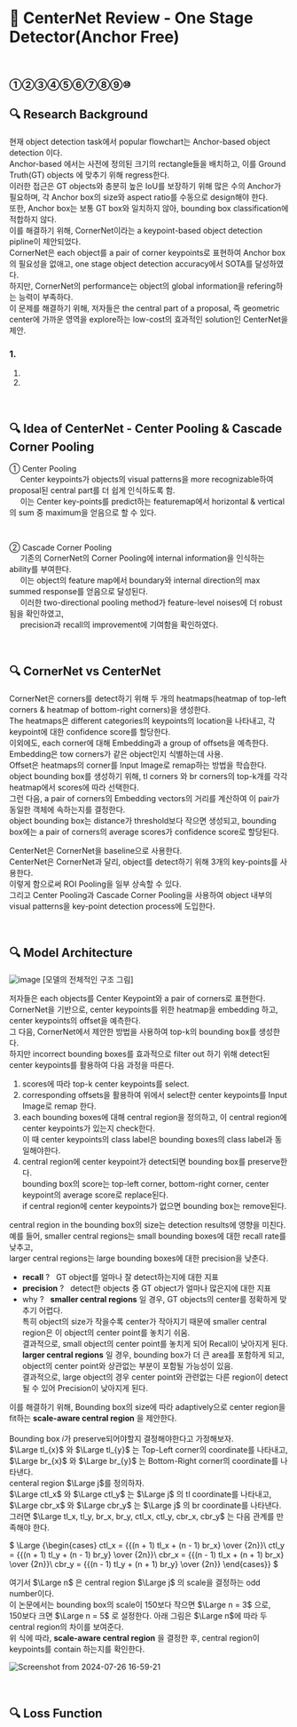 # 📄 CenterNet Review - One Stage Detector(Anchor Free)

<br>

### ①②③④⑤⑥⑦⑧⑨⑩

## 🔍 Research Background
현재 object detection task에서 popular flowchart는 Anchor-based object detection 이다.<br>
Anchor-based 에서는 사전에 정의된 크기의 rectangle들을 배치하고, 이를 Ground Truth(GT) objects 에 맞추기 위해 regress한다.<br>
이러한 접근은 GT objects와 충분히 높은 IoU를 보장하기 위해 많은 수의 Anchor가 필요하며, 각 Anchor box의 size와 aspect ratio를 수동으로 design해야 한다.<br>
또한, Anchor box는 보통 GT box와 일치하지 않아, bounding box classification에 적합하지 않다.<br>
이를 해결하기 위해, CornerNet이라는 a keypoint-based object detection pipline이 제안되었다.<br>
CornerNet은 each object를 a pair of corner keypoints로 표현하여 Anchor box의 필요성을 없애고, one stage object detection accuracy에서 SOTA를 달성하였다.<br>
하지만, CornerNet의 performance는 object의 global information을 refering하는 능력이 부족하다.<br>
이 문제를 해결하기 위해, 저자들은 the central part of a proposal, 즉 geometric center에 가까운 영역을 explore하는 low-cost의 효과적인 solution인 CenterNet을 제안.


### 1.
1. 
2.

<br>

## 🔍 Idea of CenterNet - Center Pooling & Cascade Corner Pooling
① Center Pooling<br>
&nbsp;&nbsp;&nbsp;&nbsp; Center keypoints가 objects의 visual patterns을 more recognizable하여 proposal된 central part를 더 쉽게 인식하도록 함.<br>
&nbsp;&nbsp;&nbsp;&nbsp; 이는 Center key-points를 predict하는 featuremap에서 horizontal & vertical의 sum 중 maximum을 얻음으로 할 수 있다.

<br>

② Cascade Corner Pooling<br>
&nbsp;&nbsp;&nbsp;&nbsp; 기존의 CornerNet의 Corner Pooling에 internal information을 인식하는 ability를 부여한다.<br>
&nbsp;&nbsp;&nbsp;&nbsp; 이는 object의 feature map에서 boundary와 internal direction의 max summed response를 얻음으로 달성된다.<br>
&nbsp;&nbsp;&nbsp;&nbsp; 이러한 two-directional pooling method가 feature-level noises에 더 robust됨을 확인하였고,<br>
&nbsp;&nbsp;&nbsp;&nbsp; precision과 recall의 improvement에 기여함을 확인하였다.

<br>

## 🔍 CornerNet vs CenterNet
CornerNet은 corners를 detect하기 위해 두 개의 heatmaps(heatmap of top-left corners & heatmap of bottom-right corners)을 생성한다.<br>
The heatmaps은 different categories의 keypoints의 location을 나타내고, 각 keypoint에 대한 confidence score를 할당한다.<br>
이외에도, each corner에 대해 Embedding과 a group of offsets을 예측한다.<br>
Embedding은 tow corners가 같은 object인지 식별하는데 사용.<br>
Offset은 heatmaps의 corner를 Input Image로 remap하는 방법을 학습한다.<br>
object bounding box를 생성하기 위해, tl corners 와 br corners의 top-k개를 각각 heatmap에서 scores에 따라 선택한다.<br>
그런 다음, a pair of corners의 Embedding vectors의 거리를 계산하여 이 pair가 동일한 객체에 속하는지를 결정한다.<br>
object bounding box는 distance가 threshold보다 작으면 생성되고, bounding box에는 a pair of corners의 average scores가 confidence score로 할당된다.<br>

CenterNet은 CornerNet을 baseline으로 사용한다.<br>
CenterNet은 CornerNet과 달리, object를 detect하기 위해 3개의 key-points를 사용한다.<br>
이렇게 함으로써 ROI Pooling을 일부 상속할 수 있다.<br>
그리고 Center Pooling과 Cascade Corner Pooling을 사용하여 object 내부의 visual patterns을 key-point detection process에 도입한다.


<br>

## 🔍 Model Architecture
![image](https://github.com/user-attachments/assets/1b31e6de-b72a-437b-98b6-ce4b3abd2a0d)
[모델의 전체적인 구조 그림]

저자들은 each objects를 Center Keypoint와 a pair of corners로 표현한다.<br>
CornerNet을 기반으로, center keypoints를 위한 heatmap을 embedding 하고, center keypoints의 offset을 예측한다.<br>
그 다음, CornerNet에서 제안한 방법을 사용하여 top-k의 bounding box를 생성한다.<br>
하지만 incorrect bounding boxes를 효과적으로 filter out 하기 위해 detect된 center keypoints를 활용하여 다음 과정을 따른다.<br>
1. scores에 따라 top-k center keypoints를 select.
2. corresponding offsets을 활용하여 위에서 select한 center keypoints를 Input Image로 remap 한다.
3. each bounding boxes에 대해 central region을 정의하고, 이 central region에 center keypoints가 있는지 check한다.<br>이 때 center keypoints의 class label은 bounding boxes의 class label과 동일해야한다.
4. central region에 center keypoint가 detect되면 bounding box를 preserve한다.<br>bounding box의 score는 top-left corner, bottom-right corner, center keypoint의 average score로 replace된다.<br>if central region에 center keypoints가 없으면 bounding box는 remove된다.
   
central region in the bounding box의 size는 detection results에 영향을 미친다.<br>
예를 들어, smaller central regions는 small bounding boxes에 대한 recall rate를 낮추고, <br>larger central regions는 large bounding boxes에 대한 precision을 낮춘다.
- __recall__ ? &nbsp; GT object를 얼마나 잘 detect하는지에 대한 지표
- __precision__ ? &nbsp; detect한 objects 중 GT object가 얼마나 많은지에 대한 지표
-  why ? &nbsp; __smaller central regions__ 일 경우, GT objects의 center를 정확하게 맞추기 어렵다. <br>특히 object의 size가 작을수록 center가 작아지기 때문에 smaller central region은 이 object의 center point를 놓치기 쉬움.<br>결과적으로, small object의 center point를 놓치게 되어 Recall이 낮아지게 된다.<br> __larger central regions__ 일 경우, bounding box가 더 큰 area를 포함하게 되고, object의 center point와 상관없는 부분이 포함될 가능성이 있음.<br>결과적으로, large object의 경우 center point와 관련없는 다른 region이 detect될 수 있어 Precision이 낮아지게 된다.

이를 해결하기 위해, Bounding box의 size에 따라 adaptively으로 center region을 fit하는 __scale-aware central region__ 을 제안한다.<br>
<br>
Bounding box $i$가 preserve되어야할지 결정해야한다고 가정해보자.<br>
$\Large tl_{x}$ 와 $\Large tl_{y}$ 는 Top-Left corner의 coordinate를 나타내고, $\Large br_{x}$ 와 $\Large br_{y}$ 는 Bottom-Right corner의 coordinate를 나타낸다.<br>
centeral region $\Large j$를 정의하자.<br>
$\Large ctl_x$ 와 $\Large ctl_y$ 는 $\Large j$ 의 tl coordinate를 나타내고, $\Large cbr_x$ 와 $\Large cbr_y$ 는 $\Large j$ 의 br coordinate를 나타낸다.<br>
그러면 $\Large tl_x, tl_y, br_x, br_y, ctl_x, ctl_y, cbr_x, cbr_y$ 는 다음 관계를 만족해야 한다.


$
\Large {\begin{cases}
     ctl_x = {{(n + 1) tl_x + (n - 1) br_x} \over {2n}}\\
     ctl_y = {{(n + 1) tl_y + (n - 1) br_y} \over {2n}}\\
     cbr_x = {{(n - 1) tl_x + (n + 1) br_x} \over {2n}}\\
     cbr_y = {{(n - 1) tl_y + (n + 1) br_y} \over {2n}}
  \end{cases}}
$

여기서 $\Large n$ 은 central region $\Large j$ 의 scale을 결정하는 odd number이다.<br>
이 논문에서는 bounding box의 scale이 150보다 작으면 $\Large n = 3$ 으로,<br>
150보다 크면 $\Large n = 5$ 로 설정한다. 아래 그림은 $\Large n$에 따라 두 central region의 차이를 보여준다.<br>
위 식에 따라, __scale-aware central region__ 을 결정한 후, central region이 keypoints를 contain 하는지를 확인한다.

![Screenshot from 2024-07-26 16-59-21](https://github.com/user-attachments/assets/6d943769-38a9-46d0-90bd-043656bdbb38)


<br>

## 🔍 Loss Function

<br>







